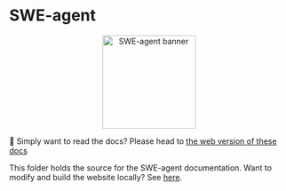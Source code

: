 # SWE-agent

<div style="text-align: center;">
    <img src="assets/readme_assets/swe-agent-banner.png" alt="SWE-agent banner" style="height: 12em;">
</div>

🔗 Simply want to read the docs? Please head to [the web version of these docs](https://princeton-nlp.github.io/SWE-agent/)

This folder holds the source for the SWE-agent documentation.
Want to modify and build the website locally? See [here](https://princeton-nlp.github.io/SWE-agent/dev/contribute#mkdocs).
